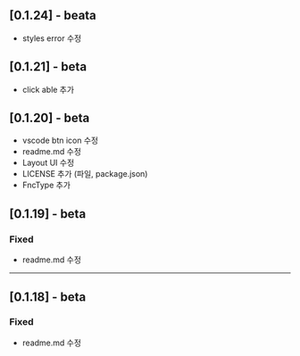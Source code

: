 ## [0.1.24] - beata

- styles error 수정

## [0.1.21] - beta

- click able 추가

## [0.1.20] - beta

- vscode btn icon 수정
- readme.md 수정
- Layout UI 수정
- LICENSE 추가 (파일, package.json)
- FncType 추가

## [0.1.19] - beta

### Fixed

- readme.md 수정

---

## [0.1.18] - beta

### Fixed

- readme.md 수정
